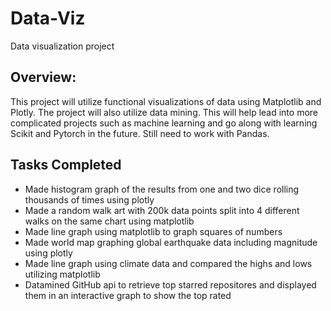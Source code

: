 # Data-Viz  
Data visualization project 

## Overview:  

This project will utilize functional visualizations of data using Matplotlib and Plotly. The project will also utilize data mining. This will help lead into more complicated projects such as machine learning and go along with learning Scikit and Pytorch in the future. Still need to work with Pandas.  

## Tasks Completed  

- Made histogram graph of the results from one and two dice rolling thousands of times using plotly  
- Made a random walk art with 200k data points split into 4 different walks on the same chart using matplotlib  
- Made line graph using matplotlib to graph squares of numbers  
- Made world map graphing global earthquake data including magnitude using plotly  
- Made line graph using climate data and compared the highs and lows utilizing matplotlib
- Datamined GitHub api to retrieve top starred repositores and displayed them in an interactive graph to show the top rated
